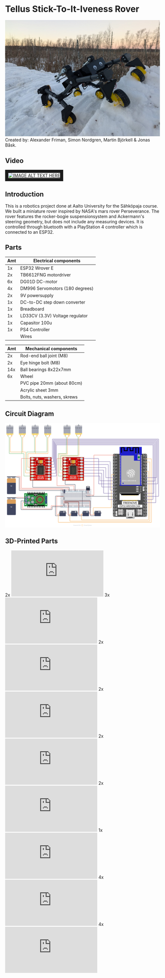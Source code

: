 # Tellus Stick-To-It-Iveness Rover
![Banner](https://github.com/alexanderfriman/mars-rover/blob/main/images/tellus_rover.jpg)
Created by: Alexander Friman, Simon Nordgren, Martin Björkell & Jonas Båsk.

## Video
<a href="http://www.youtube.com/watch?feature=player_embedded&v=wtrcZi1KN1w
" target="_blank"><img src="http://img.youtube.com/vi/wtrcZi1KN1w/0.jpg" 
alt="IMAGE ALT TEXT HERE" width="240" height="180" border="10" /></a>

## Introduction
This is a robotics project done at Aalto University for the Sähköpaja course. We built a miniature rover inspired by NASA's mars rover Perseverance. The rover features the rocker-bogie suspensionsystem and Ackermann's steering geometry, but does not include any measuring devices. It is controlled through bluetooth with a PlayStation 4 controller which is connected to an ESP32. 

## Parts
| Amt | Electrical components           |      
| --- | ------------------------------- |      
|  1x | ESP32 Wrover E                  |      
|  2x | TB6612FNG motordriver           |
|  6x | DG01D DC-motor                  |
|  4x | DM996 Servomotors (180 degrees) |
|  2x | 9V powersupply                  |
|  1x | DC-to-DC step down converter    |
|  1x | Breadboard                      |
|  1x | LD33CV (3.3V) Voltage regulator |
|  1x | Capasitor 100u                  |
|  1x | PS4 Controller                  |
|     | Wires                           |

| Amt | Mechanical components           |
| --- | ------------------------------- |
|  2x | Rod-end ball joint (M8)         |
|  2x | Eye hinge bolt (M8)             |
| 14x | Ball bearings 8x22x7mm          |
|  6x | Wheel                           |
|     | PVC pipe 20mm (about 80cm)      |
|     | Acrylic sheet 3mm               |
|     | Bolts, nuts, washers, skrews    |

## Circuit Diagram
![Banner](https://github.com/alexanderfriman/mars-rover/blob/main/images/Curcuit_Diagram.png)

## 3D-Printed Parts
2x ![back_servo.stl](https://github.com/alexanderfriman/mars-rover/blob/main/3D-parts/back_servo.stl)
3x ![box_connector.stl](https://github.com/alexanderfriman/mars-rover/blob/main/3D-parts/box_connector.stl)
2x ![front_servo.stl](https://github.com/alexanderfriman/mars-rover/blob/main/3D-parts/front_servo.stl)
2x ![leg_inside.stl](https://github.com/alexanderfriman/mars-rover/blob/main/3D-parts/leg_inside.stl)
2x ![leg_main.stl](https://github.com/alexanderfriman/mars-rover/blob/main/3D-parts/leg_main.stl)
2x ![leg_outside.stl](https://github.com/alexanderfriman/mars-rover/blob/main/3D-parts/leg_outside.stl)
1x ![middle_wheelpart.stl](https://github.com/alexanderfriman/mars-rover/blob/main/3D-parts/leg_inside.stl)
4x ![outer_wheelpart.stl](https://github.com/alexanderfriman/mars-rover/blob/main/3D-parts/leg_inside.stl)
4x ![servo_backside.stl](https://github.com/alexanderfriman/mars-rover/blob/main/3D-parts/servo_backside.stl)











